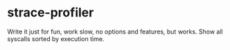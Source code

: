 strace-profiler
===============

Write it just for fun, work slow, no options and features, but works. Show all syscalls sorted by execution time.
